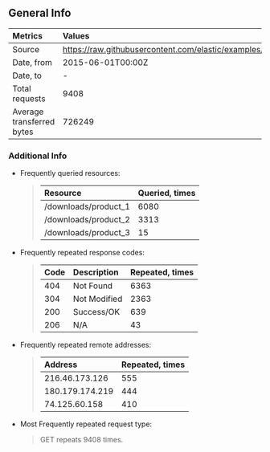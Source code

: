 ## General Info
|Metrics|Values|
|:---|:---|
|Source|https://raw.githubusercontent.com/elastic/examples/master/Common%20Data%20Formats/nginx_logs/nginx_logs|
|Date, from|2015-06-01T00:00Z|
|Date, to|-|
|Total requests|9408|
|Average transferred bytes|726249|

### Additional Info
* Frequently queried resources: 
    >|Resource|Queried, times|
    >|:---|:---|
    >|/downloads/product_1|6080|
    >|/downloads/product_2|3313|
    >|/downloads/product_3|15|

* Frequently repeated response codes: 
    >|Code|Description|Repeated, times|
    >|:---|:---|:---|
    >|404|Not Found|6363|
    >|304|Not Modified|2363|
    >|200|Success/OK|639|
    >|206|N/A|43|

* Frequently repeated remote addresses: 
    >|Address|Repeated, times|
    >|:---|:---|
    >|216.46.173.126|555|
    >|180.179.174.219|444|
    >|74.125.60.158|410|

* Most Frequently repeated request type: 
    >GET repeats 9408 times.
